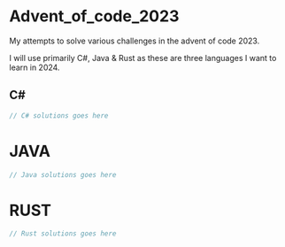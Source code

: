 # Advent_of_code_2023
My attempts to solve various challenges in the advent of code 2023.

I will use primarily C#, Java & Rust as these are three languages I want to learn in 2024.

## C#
```cs
// C# solutions goes here
```
# JAVA
```java
// Java solutions goes here
```
# RUST
```rs
// Rust solutions goes here
```
